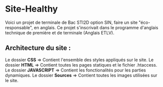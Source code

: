 # Site-Healthy
Voici un projet de terminale de Bac STI2D option SIN, faire un site "éco-responsable", en anglais.
Ce projet s'inscrivait dans le programme d'anglais technique de première et de terminale (Anglais ETLV).

## Architecture du site :
Le dossier **CSS** => Contient l'ensemble des styles appliqués sur le site.
Le dossier **HTML** => Contient toutes les pages statiques et le fichier .htaccess.
Le dossier **JAVASCRIPT** => Contient les fonctionalités pour les parties dynamiques.
Le dossier **Sources** => Contient toutes les images utilisées sur le site.
